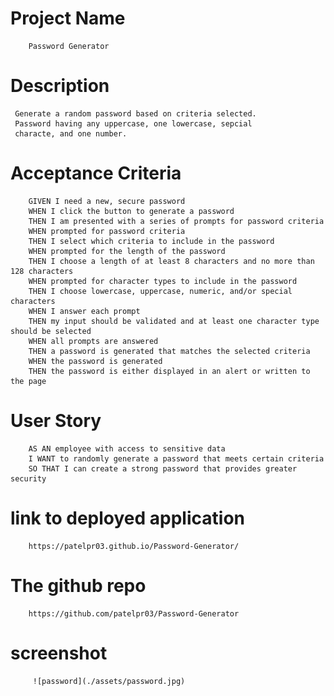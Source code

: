 # Project Name
        Password Generator 

# Description 
     Generate a random password based on criteria selected.
     Password having any uppercase, one lowercase, sepcial 
     characte, and one number.
# Acceptance Criteria
        GIVEN I need a new, secure password
        WHEN I click the button to generate a password
        THEN I am presented with a series of prompts for password criteria
        WHEN prompted for password criteria
        THEN I select which criteria to include in the password
        WHEN prompted for the length of the password
        THEN I choose a length of at least 8 characters and no more than 128 characters
        WHEN prompted for character types to include in the password
        THEN I choose lowercase, uppercase, numeric, and/or special characters
        WHEN I answer each prompt
        THEN my input should be validated and at least one character type should be selected
        WHEN all prompts are answered
        THEN a password is generated that matches the selected criteria
        WHEN the password is generated
        THEN the password is either displayed in an alert or written to the page

# User Story
        AS AN employee with access to sensitive data
        I WANT to randomly generate a password that meets certain criteria
        SO THAT I can create a strong password that provides greater security
# link to deployed application
        https://patelpr03.github.io/Password-Generator/

# The github repo
        https://github.com/patelpr03/Password-Generator

# screenshot
        
         ![password](./assets/password.jpg)